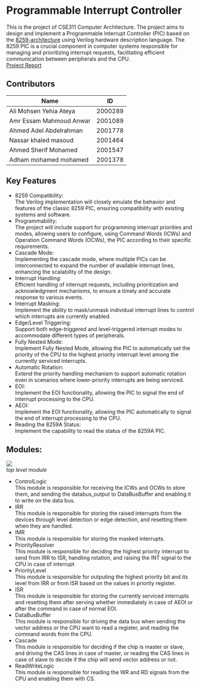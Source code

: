 # Programmable Interrupt Controller
This is the project of CSE311 Computer Architecture.
The project aims to design and implement a Programmable Interrupt Controller (PIC) based on the [8259-architecture](https://en.wikipedia.org/wiki/Intel_8259) using Verilog hardware description language. The 8259 PIC is a crucial component in computer systems responsible for managing and prioritizing interrupt requests, facilitating efficient communication between peripherals and the CPU.<br>
[Project Report](https://github.com/balbal1/Programmable-Interrupt-Controller/blob/main/Project%20Report.pdf)
## Contributors
|**Name**| **ID** | 
|--|--|
| Ali Mohsen Yehia Ateya | 2000289 |
| Amr Essam Mahmoud Anwar  | 2001089 |
| Ahmed Adel Abdelrahman | 2001778 |
| Nassar khaled masoud | 2001464 |
| Ahmed Sherif Mohamed | 2001547 |
| Adham mohamed mohamed | 2001378 |
## Key Features
* 8259 Compatibility:<br>
The Verilog implementation will closely emulate the behavior and features of the classic 8259 PIC, ensuring compatibility with existing systems and software.
* Programmability:<br>
The project will include support for programming interrupt priorities and modes, allowing users to configure, using Command Words (ICWs) and Operation Command Words (OCWs), the PIC according to their specific requirements.
* Cascade Mode:<br>
Implementing the cascade mode, where multiple PICs can be interconnected to expand the number of available interrupt lines, enhancing the scalability of the design.
* Interrupt Handling:<br>
Efficient handling of interrupt requests, including prioritization and acknowledgment mechanisms, to ensure a timely and accurate response to various events.
* Interrupt Masking:<br>
Implement the ability to mask/unmask individual interrupt lines to control which interrupts are currently enabled.
* Edge/Level Triggering:<br>
Support both edge-triggered and level-triggered interrupt modes to accommodate different types of peripherals.
* Fully Nested Mode:<br>
Implement Fully Nested Mode, allowing the PIC to automatically set the priority of the CPU to the highest priority interrupt level among the currently serviced interrupts.
* Automatic Rotation:<br>
Extend the priority handling mechanism to support automatic rotation even in scenarios where lower-priority interrupts are being serviced.
* EOI:<br>
Implement the EOI functionality, allowing the PIC to signal the end of interrupt processing to the CPU.
* AEOI:<br>
Implement the EOI functionality, allowing the PIC automatically to signal the end of interrupt processing to the CPU.
* Reading the 8259A Status:<br>
Implement the capability to read the status of the 8259A PIC.
## Modules:
![](https://i.imgur.com/1h4ifV7.png)<br>
*top level module*
* ControlLogic<br>
This module is responsible for receiving the ICWs and OCWs to store them, and sending the databus_output to DataBusBuffer and enabling it to write on the data bus.
* IRR<br>
This module is responsible for storing the raised interrupts from the devices through level detection or edge detection, and resetting them when they are handled.
* IMR<br>
This module is responsible for storing the masked interrupts.
* PriorityResolver<br>
This module is responsible for deciding the highest priority interrupt to send from IRR to ISR, handling rotation, and raising the INT signal to the CPU in case of interrupt
* PriorityLevel<br>
This module is responsible for outputing the highest priority bit and its level from IRR or from ISR based on the values in priority register.
* ISR<br>
This module is responsible for storing the currently serviced interrupts and resetting them after serving whether immediately in case of AEOI or after the command in case of normal EOI.
* DataBusBuffer<br>
This module is responsible for driving the data bus when sending the vector address or the CPU want to read a register, and reading the command words from the CPU.
* Cascade<br>
This module is responsible for deciding if the chip is master or slave, and driving the CAS lines in case of master, or reading the CAS lines in case of slave to decide if the chip will send vector address or not.
* ReadWriteLogic<br>
This module is responsible for reading the WR and RD signals from the CPU and enabling them with CS.